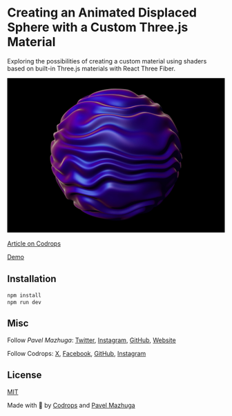 # Creating an Animated Displaced Sphere with a Custom Three.js Material

Exploring the possibilities of creating a custom material using shaders based on built-in Three.js materials with React Three Fiber.

![Image Title](./preview.jpg)

[Article on Codrops](https://tympanus.net/codrops/?p=78913)

[Demo](http://tympanus.net/Tutorials/DistortedSphereCustomMaterial/)

## Installation

```
npm install
npm run dev
```

## Misc

Follow _Pavel Mazhuga_: [Twitter](https://x.com/PMazhuga), [Instagram](https://www.instagram.com/mazhuga.gl), [GitHub](https://github.com/pavel-mazhuga/), [Website](https://pavelmazhuga.com)

Follow Codrops: [X](http://www.X.com/codrops), [Facebook](http://www.facebook.com/codrops), [GitHub](https://github.com/codrops), [Instagram](https://www.instagram.com/codropsss/)

## License

[MIT](LICENSE)

Made with :blue_heart: by [Codrops](http://www.codrops.com) and [Pavel Mazhuga](https://x.com/PMazhuga)
